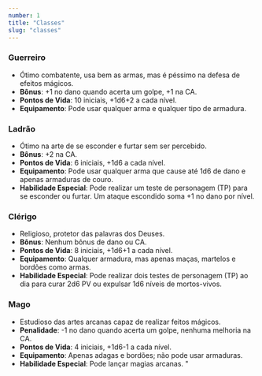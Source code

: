 ```yaml
---
number: 1
title: "Classes"
slug: "classes"
---
```

### Guerreiro
- Ótimo combatente, usa bem as armas, mas é péssimo na defesa de efeitos mágicos.
- **Bônus**: +1 no dano quando acerta um golpe, +1 na CA.
- **Pontos de Vida**: 10 iniciais, +1d6+2 a cada nível.
- **Equipamento**: Pode usar qualquer arma e qualquer tipo de armadura.

### Ladrão
- Ótimo na arte de se esconder e furtar sem ser percebido.
- **Bônus**: +2 na CA.
- **Pontos de Vida**: 6 iniciais, +1d6 a cada nível.
- **Equipamento**: Pode usar qualquer arma que cause até 1d6 de dano e apenas armaduras de couro.
- **Habilidade Especial**: Pode realizar um teste de personagem (TP) para se esconder ou furtar. Um ataque escondido soma +1 no dano por nível.

### Clérigo
- Religioso, protetor das palavras dos Deuses.
- **Bônus**: Nenhum bônus de dano ou CA.
- **Pontos de Vida**: 8 iniciais, +1d6+1 a cada nível.
- **Equipamento**: Qualquer armadura, mas apenas maças, martelos e bordões como armas.
- **Habilidade Especial**: Pode realizar dois testes de personagem (TP) ao dia para curar 2d6 PV ou expulsar 1d6 níveis de mortos-vivos.

### Mago
- Estudioso das artes arcanas capaz de realizar feitos mágicos.
- **Penalidade**: -1 no dano quando acerta um golpe, nenhuma melhoria na CA.
- **Pontos de Vida**: 4 iniciais, +1d6-1 a cada nível.
- **Equipamento**: Apenas adagas e bordões; não pode usar armaduras.
- **Habilidade Especial**: Pode lançar magias arcanas.
"
